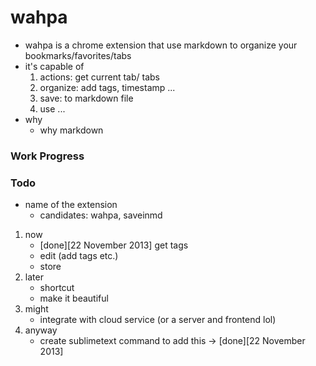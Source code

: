 wahpa
=====

*   wahpa is a chrome extension that use markdown to organize your bookmarks/favorites/tabs
*   it's capable of
    1.   actions: get current tab/ tabs
    1.   organize: add tags, timestamp ...
    1.   save: to markdown file
    1.   use ...
*   why
    *   why markdown
### Work Progress
### Todo
*   name of the extension
    *   candidates: wahpa, saveinmd
1.  now
    *   [done][22 November 2013] get tags
    *   edit (add tags etc.)
    *   store
1.  later
    *   shortcut
    *   make it beautiful
1.  might
    *   integrate with cloud service (or a server and frontend lol)
1.  anyway
    *   create sublimetext command to add this -> [done][22 November 2013]